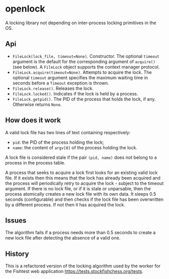 # openlock

A locking library not depending on inter-process locking primitives in the OS.

## Api

- `FileLock(lock_file, timeout=None)`. Constructor. The optional `timeout` argument is the default for the corresponding argument of `acquire()` (see below). A `FileLock` object supports the context manager protocol.
- `FileLock.acquire(timeout=None)`. Attempts to acquire the lock. The optional `timeout` argument specifies the maximum waiting time in seconds before a `Timeout` exception is thrown.
- `FileLock.release()`. Releases the lock.
- `FileLock.locked()`. Indicates if the lock is held by a process.
- `FileLock.getpid()`. The PID of the process that holds the lock, if any. Otherwise returns `None`.

## How does it work

A valid lock file has two lines of text containing respectively:

- `pid`: the PID of the process holding the lock;
- `name`: the content of `argv[0]` of the process holding the lock.

A lock file is considered stale if the pair `(pid, name)` does not belong to a process in the process table.

A process that seeks to acquire a lock first looks for an existing valid lock file. If it exists then this means that the lock has already been acquired and the process will periodically retry to acquire the lock - subject to the timeout argument. If there is no lock file, or if it is stale or unparsable, then the process atomically creates a new lock file with its own data. It sleeps 0.5 seconds (configurable) and then checks if the lock file has been overwritten by a different process. If not then it has acquired the lock.

## Issues

The algorithm fails if a process needs more than 0.5 seconds to create a new lock file after detecting the absence of a valid one.

## History

This is a refactored version of the locking algorithm used by the worker for the Fishtest web application <https://tests.stockfishchess.org/tests>.
